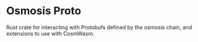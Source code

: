 # Osmosis Proto

Rust crate for interacting with Protobufs defined by the osmosis chain, and extensions to use with CosmWasm.

